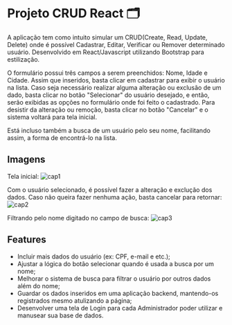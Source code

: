 # Projeto CRUD React 🗂️

A aplicação tem como intuito simular um CRUD(Create, Read, Update, Delete) onde é possível Cadastrar, Editar, Verificar ou Remover determinado usuário. 
Desenvolvido em React/Javascript utilizando Bootstrap para estilização. 

O formulário possui três campos a serem preenchidos: Nome, Idade e Cidade. Assim que inseridos, basta clicar em cadastrar para exibir o usuário na lista. 
Caso seja necessário realizar alguma alteração ou exclusão de um dado, basta clicar no botão "Selecionar" do usuário desejado, e então, serão exibidas as opções no formulário onde foi feito o cadastrado. Para desistir da alteração ou remoção, basta clicar no botão "Cancelar" e o sistema voltará para tela inicial.

Está incluso também a busca de um usuário pelo seu nome, facilitando assim, a forma de encontrá-lo na lista. 
 
## Imagens

Tela inicial:
![cap1](https://user-images.githubusercontent.com/76922943/219395032-92f4ac5f-7ad3-4234-a93c-53ce5c144d41.png)

Com o usuário selecionado, é possível fazer a alteração e exclução dos dados. Caso não queira fazer nenhuma ação, basta cancelar para retornar:
![cap2](https://user-images.githubusercontent.com/76922943/219395060-b75fe720-b71a-4aac-9b8b-64d040b06ac0.png)

Filtrando pelo nome digitado no campo de busca:
![cap3](https://user-images.githubusercontent.com/76922943/219395083-02735951-a8ff-4b95-bb7f-f85189c21268.png)

## Features

- Incluir mais dados do usuário (ex: CPF, e-mail e etc.);
- Ajustar a lógica do botão selecionar quando é usada a busca por um nome; 
- Melhorar o sistema de busca para filtrar o usuário por outros dados além do nome;
- Guardar os dados inseridos em uma aplicação backend, mantendo-os registrados mesmo atulizando a página;
- Desenvolver uma tela de Login para cada Administrador poder utilizar e manusear sua base de dados.

